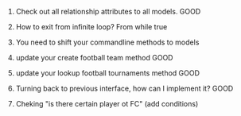 1) Check out all relationship attributes to all models. 
    GOOD
2) How to exit from infinite loop? From while true 

3) You need to shift your commandline methods to models

4) update your create football team method
    GOOD
5) update your lookup football tournaments method 
    GOOD 

6) Turning back to previous interface, how can I implement it?
    GOOD

7) Cheking "is there certain player ot FC" (add conditions)
